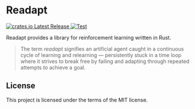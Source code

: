 # Readapt

<a href="https://crates.io/crates/readapt" target="_blank">
    <img src="https://img.shields.io/crates/v/readapt.svg" alt="crates.io Latest Release"/>
</a>
<a href="https://github.com/vagmcs/python-blueprint/actions/workflows/tester.yml" target="_blank">
    <img src="https://github.com/vagmcs/python-blueprint/actions/workflows/tester.yml/badge.svg?event=push&branch=main" alt="Test">
</a>

Readapt provides a library for reinforcement learning written in Rust.

> The term *readapt* signifies an artificial agent caught in a continuous cycle of learning and relearning — persistently stuck in a time loop where it strives to break free by failing and adapting through repeated attempts to achieve a goal.

## License

This project is licensed under the terms of the MIT license.